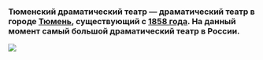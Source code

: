 ### **Тюменский драматический театр** — драматический театр в городе [Тюмень](https://ru.wikipedia.org/wiki/%D0%A2%D1%8E%D0%BC%D0%B5%D0%BD%D1%8C), существующий с [1858 года](https://ru.wikipedia.org/wiki/1858_%D0%B3%D0%BE%D0%B4_%D0%B2_%D1%82%D0%B5%D0%B0%D1%82%D1%80%D0%B5). На данный момент самый большой драматический театр в России.

![](https://upload.wikimedia.org/wikipedia/commons/c/c9/%D0%A2%D1%8E%D0%BC%D0%B5%D0%BD%D1%81%D0%BA%D0%B8%D0%B9_%D0%B4%D1%80%D0%B0%D0%BC%D1%82%D0%B5%D0%B0%D1%82%D1%80-1.jpg)
